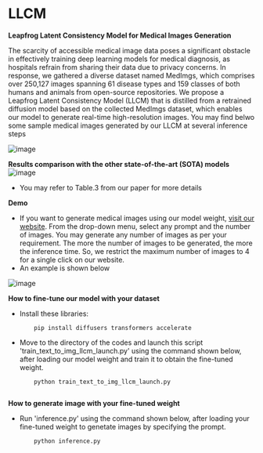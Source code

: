 # LLCM
**</h2>Leapfrog Latent Consistency Model for Medical Images Generation</h2>**

The scarcity of accessible medical image data poses a significant obstacle in effectively training deep learning models for medical diagnosis, as hospitals refrain from sharing their data due to privacy concerns. In response, we gathered a diverse dataset named MedImgs, which comprises over 250,127 images spanning 61 disease types and 159 classes of both humans and animals from open-source repositories. We propose a Leapfrog Latent Consistency Model (LLCM) that is distilled from a retrained diffusion model based on the collected MedImgs dataset, which enables our model to generate real-time high-resolution images. You may find belwo some sample medical images generated by our LLCM at several inference steps

![image](https://github.com/lyskds/LLCM/assets/162650359/6192f441-50e2-453c-a966-36c54f77c32b)

**</h2>Results comparison with the other state-of-the-art (SOTA) models</h2>**
![image](https://github.com/user-attachments/assets/18ef3456-35af-4347-8118-7289404cc606)

- You may refer to Table.3 from our paper for more details

**</h2>Demo</h2>**
- If you want to generate medical images using our model weight, [visit our website](https://7f7c-129-98-40-240.ngrok-free.app). From the drop-down menu, select any prompt and the number of images. You may generate any number of images as per your requirement. The more the number of images to be generated, the more the inference time. So, we restrict the maximum number of images to 4 for a single click on our website. 
- An example is shown below
  
![image](https://github.com/lyskds/LLCM/assets/162650359/e2492e5f-9e4a-4cdd-8485-de84c5b36da6)

**</h2>How to fine-tune our model with your dataset</h2>**
- Install these libraries: 
  ```shell
      pip install diffusers transformers accelerate

- Move to the directory of the codes and launch this script 'train_text_to_img_llcm_launch.py' using the command shown below, after loading our model weight and train it to obtain the fine-tuned weight.
    ```shell
        python train_text_to_img_llcm_launch.py
  
  
**</h2>How to generate image with your fine-tuned weight</h2>**
- Run 'inference.py' using the command shown below, after loading your fine-tuned weight to genetate images by specifying the prompt.
  ```shell
      python inference.py


